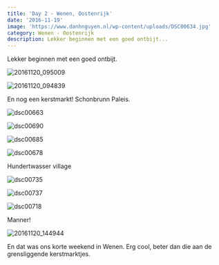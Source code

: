 ```yaml
---
title: 'Day 2 - Wenen, Oostenrijk'
date: '2016-11-19'
image: 'https://www.danhnguyen.nl/wp-content/uploads/DSC00634.jpg'
category: Wenen - Oostenrijk
description: Lekker beginnen met een goed ontbijt...
---
```


Lekker beginnen met een goed ontbijt.

![20161120_095009](https://www.danhnguyen.nl/wp-content/uploads/20161120_095009-1024x576.jpg)

![20161120_094839](https://www.danhnguyen.nl/wp-content/uploads/20161120_094839-1024x576.jpg)

En nog een kerstmarkt! Schonbrunn Paleis.

![dsc00663](https://www.danhnguyen.nl/wp-content/uploads/DSC00663-1024x576.jpg)

![dsc00690](https://www.danhnguyen.nl/wp-content/uploads/DSC00690-1024x576.jpg)

![dsc00685](https://www.danhnguyen.nl/wp-content/uploads/DSC00685-1024x576.jpg)

![dsc00678](https://www.danhnguyen.nl/wp-content/uploads/DSC00678-1024x576.jpg)

Hundertwasser village

![dsc00735](https://www.danhnguyen.nl/wp-content/uploads/DSC00735-1024x576.jpg)

![dsc00737](https://www.danhnguyen.nl/wp-content/uploads/DSC00737-1024x576.jpg)

![dsc00718](https://www.danhnguyen.nl/wp-content/uploads/DSC00718-1024x576.jpg)

Manner!

![20161120_144944](https://www.danhnguyen.nl/wp-content/uploads/20161120_144944-1024x576.jpg)

En dat was ons korte weekend in Wenen. Erg cool, beter dan die aan de grensliggende kerstmarktjes.
